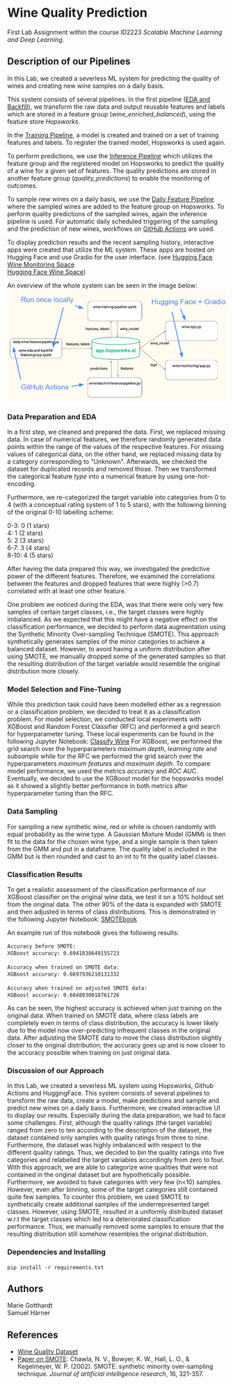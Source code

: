 # Wine Quality Prediction

First Lab Assignment within the course ID2223 *Scalable Machine Learning and Deep Learning*.

## Description of our Pipelines

In this Lab, we created a severless ML system for predicting the quality of wines and creating new wine samples
on a daily basis. 

This system consists of several pipelines. In the first pipeline 
([EDA and Backfill](https://github.com/MarieGotthardt/id2223-lab1/blob/main/wine-eda-and-backfill-feature-group.ipynb)), 
we transform the raw data and output reusable features and labels which are stored in a feature group 
(*wine_enriched_balanced*), using the feature store *Hopsworks*.

In the [Training Pipeline](https://github.com/MarieGotthardt/id2223-lab1/blob/main/wine-training-pipeline.ipynb), 
a model is created and trained on a set of training features and labels. To register the trained
model, Hopsworks is used again. 

To perform predictions, we use the 
[Inference Pipeline](https://github.com/MarieGotthardt/id2223-lab1/blob/main/wine-batch-inference-pipeline.py) 
which utilizes the feature group and the registered model on Hopsworks to predict the quality of a wine for a given 
set of features. The quality predictions are stored in another feature group (*quality_predictions*) to enable
the monitoring of outcomes. 

To sample new wines on a daily basis, we use the 
[Daily Feature Pipeline](https://github.com/MarieGotthardt/id2223-lab1/blob/main/wine-feature-pipeline-daily.py) 
where the sampled wines are added to the feature group on Hopsworks. To perform quality predictions of the sampled wines, 
again the inference pipeline is used. For automatic daily scheduled triggering of the sampling and the prediction of new 
wines, workflows on 
[GitHub Actions](https://github.com/MarieGotthardt/id2223-lab1/actions) are used. 

To display prediction results and the recent sampling history, interactive apps were created that utilize the ML system. These apps are hosted on Hugging Face and use Gradio for the user interface.
\(see [Hugging Face Wine Monitoring Space](https://huggingface.co/spaces/MarieGotthardt/wine_monitoring) \
[Hugging Face Wine Space](https://huggingface.co/spaces/MarieGotthardt/wine))

An overview of the whole system can be seen in the image below:
![System Overview](./images/system_overview_with_details.png)


### Data Preparation and EDA
In a first step, we cleaned and prepared the data. First, we replaced missing data. 
In case of numerical features, we therefore randomly generated data points
within the range of the values of the respective features. For missing values of categorical data, 
on the other hand, we replaced missing data by a category corresponding to "Unknown". 
Afterwards, we checked the dataset for duplicated records and removed those. Then we transformed the 
categorical feature *type* into a numerical feature by using one-hot-encoding.

Furthermore, we re-categorized the target variable into categories from 0 to 4 (with a conceptual rating system of 1 to 
5 stars), with the following binning of the original 0-10 labelling scheme:

0-3: 0 (1 stars)  
4: 1  (2 stars)  
5: 2  (3 stars)  
6-7: 3  (4 stars)  
8-10: 4  (5 stars)  


After having the data prepared this way, we investigated the predictive power of the different features. 
Therefore, we examined the correlations between the features and dropped features that were
highly (>0.7) correlated with at least one other feature.

One problem we noticed during the EDA, was that there were only very few samples of certain target classes, i.e., the 
target classes were highly imbalanced. As we expected that this might have a negative effect on the classification
performance, we decided to perform data augmentation using the Synthetic Minority Over-sampling Technique (SMOTE).
This approach synthetically generates samples of the minor categories to achieve a balanced dataset. However, to avoid
having a uniform distribution after using SMOTE, we manually dropped some of the generated samples so that the resulting
distribution of the target variable would resemble the original distribution more closely. 


### Model Selection and Fine-Tuning
While this prediction task could have been modelled either as a regression or a classification problem, we decided to
treat it as a classification problem. 
For model selection, we conducted local experiments with XGBoost and Random Forest Classifier (RFC) and performed a grid search
for hyperparameter tuning. These local experiments can be found in the following Jupyter Notebook: 
[Classify Wine](https://github.com/MarieGotthardt/id2223-lab1/blob/main/local_experiments/classify_wine.ipynb)
For XGBoost, we performed the grid search over the hyperparameters *maximum depth*, *learning rate*
and *subsample* while for the RFC we performed the grid search over the hyperparameters *maximum features* and *maximum depth*.
To compare model performance, we used the metrics *accuracy* and *ROC AUC*.
Eventually, we decided to use the XGBoost model for the hopsworks model as it showed a slightly better performance in both
metrics after hyperparameter tuning than the RFC. 


### Data Sampling
For sampling a new synthetic wine, red or white is chosen randomly with equal probability as the wine type. 
A Gaussian Mixture Model (GMM) is then fit to the data for the chosen wine type, and a single sample is then taken from 
the GMM and put in a dataframe. The quality label is included in the GMM but is then rounded and cast to an int to fit 
the quality label classes.


### Classification Results
To get a realistic assessment of the classification performance of our XGBoost classifier on the original wine data, we test it on
a 10% holdout set from the original data. The other 90% of the data is expanded with SMOTE and then adjusted in terms of class distributions.
This is demonstrated in the following Jupyter Notebook: 
[SMOTEbook](https://github.com/MarieGotthardt/id2223-lab1/blob/main/local_experiments/smotebook.ipynb)

An example run of this notebook gives the following results:

```
Accuracy before SMOTE:
XGBoost accuracy: 0.6941838649155723

Accuracy when trained on SMOTE data:
XGBoost accuracy: 0.6697936210131332

Accuracy when trained on adjusted SMOTE data:
XGBoost accuracy: 0.6848030018761726
```

As can be seen, the highest accuracy is achieved when just training on the original data. 
When trained on SMOTE data, where class labels are completely even in terms of class distribution, 
the accuracy is lower likely due to the model now over-predicting infrequent classes in the original data. 
After adjusting the SMOTE data to move the class distribution slightly closer to the original distribution; 
the accuracy goes up and is now closer to the accuracy possible when training on just original data.


### Discussion of our Approach
In this Lab, we created a severless ML system using Hopsworks, Github Actions and HuggingFace.
This system consists of several pipelines to transform the raw data,
create a model, make predictions and sample and predict new wines on a daily basis. Furthermore, we created
interactive UI to display our results.
Especially during the data preparation, we had to face some challenges. 
First, although the quality ratings (the target variable) ranged from zero to ten according to the description of the 
dataset, the dataset contained only samples with quality ratings from three to nine. Furthermore,
the dataset was highly imbalanced with respect to the different quality ratings. Thus, we decided to 
bin the quality ratings into five categories and relabelled the target variables accordingly from 
zero to four. With this approach, we are able to categorize wine qualities that were not contained
in the original dataset but are hypothetically possible. Furthermore, we avoided to have categories 
with very few (n<10) samples.
However, even after binning, some of the target categories still contained quite few samples.
To counter this problem, we used SMOTE to synthetically create additional samples of the underrepresented 
target classes. However, using SMOTE, resulted in a uniformly distributed dataset w.r.t the target classes which led
to a deteriorated classification performance. Thus, we manually removed some samples to ensure that the resulting distribution 
still somehow resembles the original distribution.

### Dependencies and Installing

```
pip install -r requirements.txt
```

## Authors

Marie Gotthardt\
Samuel Härner



## References


* [Wine Quality Dataset](https://www.kaggle.com/datasets/rajyellow46/wine-quality)
* [Paper on SMOTE](https://doi.org/10.48550/arXiv.1106.1813): 
Chawla, N. V., Bowyer, K. W., Hall, L. O., & Kegelmeyer, W. P. (2002). SMOTE: synthetic minority over-sampling technique. 
*Journal of artificial intelligence research*, 16, 321-357.
